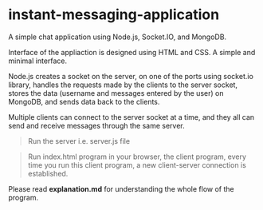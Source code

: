 # instant-messaging-application
A simple chat application using Node.js, Socket.IO, and MongoDB.

Interface of the appliaction is designed using HTML and CSS. A simple and minimal interface.

Node.js creates a socket on the server, on one of the ports using socket.io library, handles the requests made by the clients to the server socket, stores the data (username and messages entered by the user) on MongoDB, and sends data back to the clients.

Multiple clients can connect to the server socket at a time, and they all can send and receive messages through the same server.

> Run the server i.e. server.js file


> Run index.html program in your browser, the client program, every time you run this client program, a new client-server connection is established.


Please read **explanation.md** for understanding the whole flow of the program.
